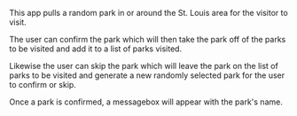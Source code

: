 This app pulls a random park in or around the St. Louis area for the visitor to visit.

The user can confirm the park which will then take the park off of the parks to be visited and add it to a list of parks visited.

Likewise the user can skip the park which will leave the park on the list of parks to be visited and generate a new randomly selected park for the user to confirm or skip. 

Once a park is confirmed, a messagebox will appear with the park's name.
